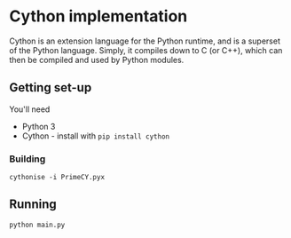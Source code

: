 # Cython implementation
Cython is an extension language for the Python runtime, and is a superset of
the Python language. Simply, it compiles down to C (or C++), which can then be
compiled and used by Python modules.

## Getting set-up
You'll need
* Python 3
* Cython - install with `pip install cython`

### Building
```shell
cythonise -i PrimeCY.pyx
```

## Running
```shell
python main.py
```
